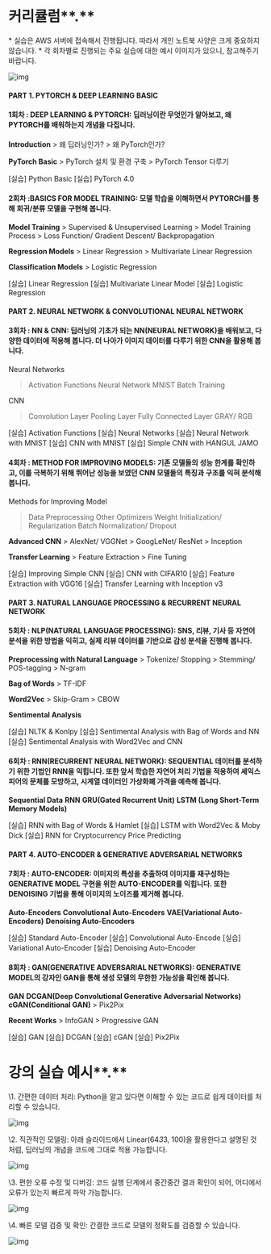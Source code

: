 #  커리큘럼**.**





\* 실습은 AWS 서버에 접속해서 진행됩니다. 따라서 개인 노트북 사양은 크게 중요하지 않습니다.
\* 각 회차별로 진행되는 주요 실습에 대한 예시 이미지가 있으니, 참고해주기 바랍니다.



![img](https://cdn.www.fastcampus.co.kr/wp-content/uploads/2018/09/process2-02.png)

#### PART 1. PYTORCH & DEEP LEARNING BASIC



#### 1회차 : DEEP LEARNING & PYTORCH: 딥러닝이란 무엇인가 알아보고, 왜 PYTORCH를 배워하는지 개념을 다집니다.



**Introduction**
\> 왜 딥러닝인가?
\> 왜 PyTorch인가?

**PyTorch Basic**
\> PyTorch 설치 및 환경 구축
\> PyTorch Tensor 다루기

[실습] Python Basic
[실습] PyTorch 4.0

#### 2회차 :BASICS FOR MODEL TRAINING: 모델 학습을 이해하면서 PYTORCH를 통해 회귀/분류 모델을 구현해 봅니다.



**Model Training**
\> Supervised & Unsupervised Learning
\> Model Training Process
\> Loss Function/ Gradient Descent/ Backpropagation

**Regression Models**
\> Linear Regression
\> Multivariate Linear Regression

**Classification Models**
\> Logistic Regression

[실습] Linear Regression
[실습] Multivariate Linear Model
[실습] Logistic Regression

#### PART 2. NEURAL NETWORK & CONVOLUTIONAL NEURAL NETWORK

#### 3회차 : NN & CNN: 딥러닝의 기초가 되는 NN(NEURAL NETWORK)을 배워보고, 다양한 데이터에 적용해 봅니다. 더 나아가 이미지 데이터를 다루기 위한 CNN을 활용해 봅니다. 



Neural Networks
> Activation Functions
> Neural Network
> MNIST
> Batch Training

CNN
> Convolution Layer
> Pooling Layer
> Fully Connected Layer
> GRAY/ RGB

[실습] Activation Functions
[실습] Neural Networks
[실습] Neural Network with MNIST
[실습] CNN with MNIST
[실습] Simple CNN with HANGUL JAMO

#### 4회차 : METHOD FOR IMPROVING MODELS: 기존 모델들의 성능 한계를 확인하고, 이를 극복하기 위해 뛰어난 성능을 보였던 CNN 모델들의 특징과 구조를 익혀 분석해 봅니다.



Methods for Improving Model
> Data Preprocessing
> Other Optimizers
> Weight Initialization/ Regularization
> Batch Normalization/ Dropout

**Advanced CNN**
\> AlexNet/ VGGNet
\> GoogLeNet/ ResNet
\> Inception

**Transfer Learning**
\> Feature Extraction
\> Fine Tuning

[실습] Improving Simple CNN
[실습] CNN with CIFAR10
[실습] Feature Extraction with VGG16
[실습] Transfer Learning with Inception v3

#### PART 3. NATURAL LANGUAGE PROCESSING & RECURRENT NEURAL NETWORK

#### 5회차 : NLP(NATURAL LANGUAGE PROCESSING): SNS, 리뷰, 기사 등 자연어 분석을 위한 방법을 익히고, 실제 리뷰 데이터를 기반으로 감성 분석을 진행해 봅니다.



**Preprocessing with Natural Language**
\> Tokenize/ Stopping
\> Stemming/ POS-tagging
\> N-gram

**Bag of Words**
\> TF-IDF

**Word2Vec**
\> Skip-Gram
\> CBOW

**Sentimental Analysis**

[실습] NLTK & Konlpy
[실습] Sentimental Analysis with Bag of Words and NN
[실습] Sentimental Analysis with Word2Vec and CNN

#### 6회차 : RNN(RECURRENT NEURAL NETWORK): SEQUENTIAL 데이터를 분석하기 위한 기법인 RNN을 익힙니다. 또한 앞서 학습한 자연어 처리 기법을 적용하여 셰익스피어의 문체를 모방하고, 시계열 데이터인 가상화폐 가격을 예측해 봅니다.



**Sequential Data**
**RNN**
**GRU(Gated Recurrent Unit)**
**LSTM (Long Short-Term Memory Models)**

[실습] RNN with Bag of Words & Hamlet
[실습] LSTM with Word2Vec & Moby Dick
[실습] RNN for Cryptocurrency Price Predicting

#### PART 4. AUTO-ENCODER & GENERATIVE ADVERSARIAL NETWORKS

#### 7회차 : AUTO-ENCODER: 이미지의 특성을 추출하여 이미지를 재구성하는 GENERATIVE MODEL 구현을 위한 AUTO-ENCODER를 익힙니다. 또한 DENOISING 기법을 통해 이미지의 노이즈를 제거해 봅니다.



**Auto-Encoders**
**Convolutional Auto-Encoders**
**VAE(Variational Auto-Encoders)**
**Denoising Auto-Encoders**

[실습] Standard Auto-Encoder
[실습] Convolutional Auto-Encode
[실습] Variational Auto-Encoder
[실습] Denoising Auto-Encoder

#### 8회차 : GAN(GENERATIVE ADVERSARIAL NETWORKS): GENERATIVE MODEL의 강자인 GAN을 통해 생성 모델의 무한한 가능성을 확인해 봅니다.



**GAN**
**DCGAN(Deep Convolutional Generative Adversarial Networks)**
**cGAN(Conditional GAN)**
\> Pix2Pix

**Recent Works**
\> InfoGAN
\> Progressive GAN

[실습] GAN
[실습] DCGAN
[실습] cGAN
[실습] Pix2Pix



# 강의 실습 예시**.**



\1. 간편한 데이터 처리: Python을 알고 있다면 이해할 수 있는 코드로 쉽게 데이터를 처리할 수 있습니다.



![img](https://cdn.www.fastcampus.co.kr/wp-content/uploads/2018/12/pt_1-1024x461.png)

\2. 직관적인 모델링: 아래 슬라이드에서 Linear(64*3*3, 100)을 활용한다고 설명된 것처럼, 딥러닝의 개념을 코드에 그대로 적용 가능합니다.



![img](https://cdn.www.fastcampus.co.kr/wp-content/uploads/2018/12/pt_2-1024x461.png)

\3. 편한 오류 수정 및 디버깅: 코드 실행 단계에서 중간중간 결과 확인이 되어, 어디에서 오류가 있는지 빠르게 파악 가능합니다.



![img](https://cdn.www.fastcampus.co.kr/wp-content/uploads/2018/12/pt_3-1024x461.png)

\4. 빠른 모델 검증 및 확인: 간결한 코드로 모델의 정확도를 검증할 수 있습니다.



![img](https://cdn.www.fastcampus.co.kr/wp-content/uploads/2018/12/pt_4-1024x277.png)